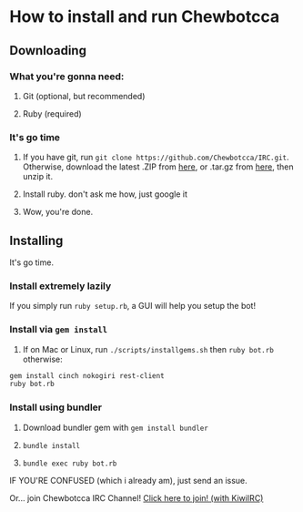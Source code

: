 # How to install and run Chewbotcca

## Downloading

### What you're gonna need:

1) Git (optional, but recommended)

2) Ruby (required)

### It's go time

1) If you have git, run `git clone https://github.com/Chewbotcca/IRC.git`. Otherwise, download the latest .ZIP from [here](https://github.com/Chewbotcca/IRC/archive/master.zip), or .tar.gz from [here](https://github.com/Chewbotcca/IRC/archive/master.tar.gz), then unzip it.

2) Install ruby. don't ask me how, just google it

3) Wow, you're done.

## Installing

It's go time.

### Install extremely lazily

If you simply run `ruby setup.rb`, a GUI will help you setup the bot!

### Install via `gem install`

1) If on Mac or Linux, run `./scripts/installgems.sh` then `ruby bot.rb` otherwise:

```bash
gem install cinch nokogiri rest-client
ruby bot.rb
```

### Install using bundler

1) Download bundler gem with `gem install bundler`

2) `bundle install`

3) `bundle exec ruby bot.rb`

IF YOU'RE CONFUSED (which i already am), just send an issue.

Or... join Chewbotcca IRC Channel! [Click here to join! (with KiwiIRC)](irc)
